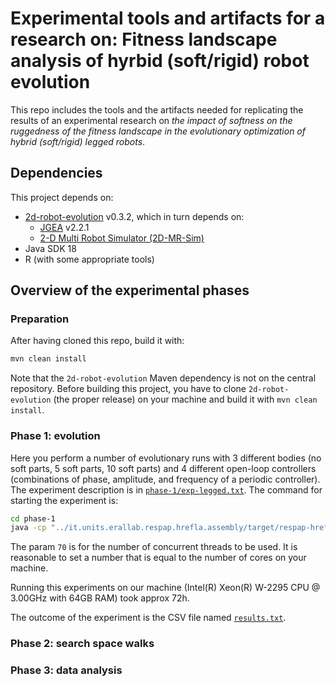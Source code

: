 # Experimental tools and artifacts for a research on: Fitness landscape analysis of hyrbid (soft/rigid) robot evolution

This repo includes the tools and the artifacts needed for replicating the results of an experimental research on *the impact of softness on the ruggedness of the fitness landscape in the evolutionary optimization of hybrid (soft/rigid) legged robots*.

## Dependencies

This project depends on:
- [2d-robot-evolution](https://github.com/ericmedvet/2d-robot-evolution) v0.3.2, which in turn depends on:
  - [JGEA](https://github.com/ericmedvet/jgea) v2.2.1
  - [2-D Multi Robot Simulator (2D-MR-Sim)](https://github.com/ericmedvet/2dmrsim)
- Java SDK 18
- R (with some appropriate tools)

## Overview of the experimental phases

### Preparation

After having cloned this repo, build it with:
```bash
mvn clean install
```

Note that the `2d-robot-evolution` Maven dependency is not on the central repository.
Before building this project, you have to clone `2d-robot-evolution` (the proper release) on your machine and build it with `mvn clean install`.

### Phase 1: evolution

Here you perform a number of evolutionary runs with 3 different bodies (no soft parts, 5 soft parts, 10 soft parts) and 4 different open-loop controllers (combinations of phase, amplitude, and frequency of a periodic controller).
The experiment description is in [`phase-1/exp-legged.txt`](phase-1/exp-legged.txt).
The command for starting the experiment is:
```bash
cd phase-1
java -cp "../it.units.erallab.respap.hrefla.assembly/target/respap-hrefla.assembly-0.0.1-bin/modules/*" it.units.erallab.robotevo2d.main.singleagent.Starter --expFile exp-legged.txt --nOfThreads 70
```
The param `70` is for the number of concurrent threads to be used.
It is reasonable to set a number that is equal to the number of cores on your machine.

Running this experiments on our machine (Intel(R) Xeon(R) W-2295 CPU @ 3.00GHz with 64GB RAM) took approx 72h.

The outcome of the experiment is the CSV file named [`results.txt`](phase-1/results.txt).

### Phase 2: search space walks

### Phase 3: data analysis
